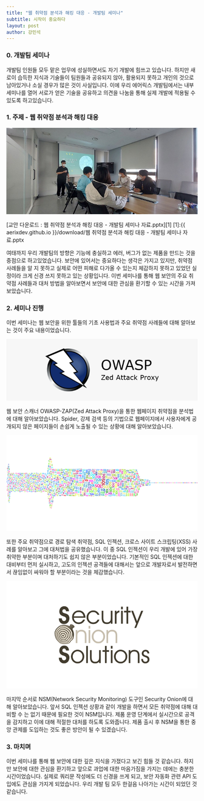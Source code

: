 ```yaml
---
title: "웹 취약점 분석과 해킹 대응 - 개발팀 세미나"
subtitle: 시작이 중요하다
layout: post
author: 강민석
---
```


### 0. 개발팀 세미나

개발팀 인원들 모두 맡은 업무에 성실하면서도 자기 개발에 힘쓰고 있습니다. 하지만 새로이 습득한 지식과 기술들이 팀원들과 공유되지 않아, 활용되지 못하고 개인의 것으로 남아있거나 소실 경우가 많은 것이 사실입니다. 이에 우리 에어릭스 개발팀에서는 내부 세미나를 열어 서로가 얻은 기술을 공유하고 의견을 나눔을 통해 실제 개발에 적용될 수 있도록 하고있습니다.

### 1. 주제 - 웹 취약점 분석과 해킹 대응

![security_semina](/img/posts/2022-10-13/security_semina.jpg)

[교안 다운로드 : 웹 취약점 분석과 해킹 대응 - 개발팀 세미나 자료.pptx][1]
[1]:{{ aerixdev.github.io }}/download/웹 취약점 분석과 해킹 대응 - 개발팀 세미나 자료.pptx

여태까지 우리 개발팀의 방향은 기능에 충실하고 에러, 버그가 없는 제품을 만드는 것을 중점으로 하고있었습니다. 보안에 있어서는 중요하다는 생각은 가지고 있지만, 취약점 사례들을 알 지 못하고 실제로 어떤 피해로 다가올 수 있는지 체감하지 못하고 있었던 실정이라 크게 신경 쓰지 못하고 있는 상황입니다. 이번 세미나를 통해 웹 보안의 주요 취약점 사례들과 대처 방법을 알아보면서 보안에 대한 관심을 환기할 수 있는 시간을 가져보았습니다.

### 2. 세미나 진행

이번 세미나는 웹 보안을 위한 툴들의 기초 사용법과 주요 취약점 사례들에 대해 알아보는 것이 주요 내용이었습니다. 

![owasp_zap](/img/posts/2022-10-13/owasp_zap.png)

웹 보안 스캐너 OWASP-ZAP(Zed Attack Proxy)을 통한 웹페이지 취약점을 분석법에 대해 알아보았습니다. Spider, 강제 검색 등의 기법으로 웹페이지에서 사용자에게 공개되지 않은 페이지들이 손쉽게 노출될 수 있는 상황에 대해 알아보았습니다.

![sql_injection](/img/posts/2022-10-13/sql_injection.png)

또한 주요 취약점으로 경로 탐색 취약점, SQL 인젝션, 크로스 사이트 스크립팅(XSS) 사례를 알아보고 그에 대처법을 공유했습니다. 이 중 SQL 인젝션이 우리 개발에 있어 가장 취약한 부분이며 대처하기도 쉽지 않은 부분이었습니다. 기본적인 SQL 인젝션에 대한 대비부터 먼저 실시하고, 고도의 인젝션 공격들에 대해서는 앞으로 개발자로서 발전하면서 끊임없이 싸워야 할 부분이라는 것을 체감했습니다.
  
![security_onion](/img/posts/2022-10-13/security_onion.png)

마지막 순서로 NSM(Network Security Monitoring) 도구인 Security Onion에 대해 알아보았습니다. 앞서 SQL 인젝션 상황과 같이 개발을 하면서 모든 취약점에 대해 대비할 수 는 없기 때문에 필요한 것이 NSM입니다. 제품 운영 단계에서 실시간으로 공격을 감지하고 이에 대해 적절한 대처를 하도록 도와줍니다. 제품 출시 후 NSM을 통한 중앙 관제를 도입하는 것도 좋은 방안이 될 수 있겠습니다.

### 3. 마치며

이번 세미나를 통해 웹 보안에 대한 깊은 지식을 가졌다고 보긴 힘들 것 같습니다. 하지만 보안에 대한 관심을 환기하고 앞으로 과업에 대한 마음가짐을 가지는 데에는 충분한 시간이었습니다.  실제로 쿼리문 작성에도 더 신경을 쓰게 되고, 보안 자동화 관련 API 도입에도 관심을 가지게 되었습니다. 우리 개발 팀 모두 한걸음 나아가는 시간이 되었던 것 같습니다.